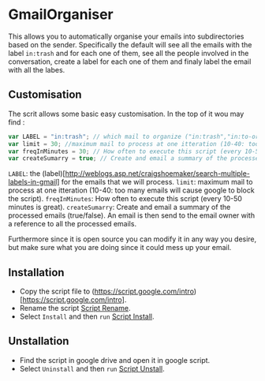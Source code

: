 # GmailOrganiser

This allows you to automatically organise your emails into subdirectories based on the sender.
Specifically the default will see all the emails with the label `in:trash` and for each one of them, see all the people involved in the conversation, create a label for each one of them and finaly label the email with all the labes. 

## Customisation
The scrit allows some basic easy customisation. In the top of it wou may find : 
```js
var LABEL = "in:trash"; // which mail to organize ("in:trash","in:to-organise","is:read AND in:inbox")
var limit = 30; //maximum mail to process at one itteration (10-40: too many emails will cause google to block the script)
var freqInMinutes = 30; // How often to execute this script (every 10-50 minutes is great)
var createSumarry = true; // Create and email a summary of the processed emails (true/false).
```
`LABEL`: the (label)[http://weblogs.asp.net/craigshoemaker/search-multiple-labels-in-gmail] for the emails that we will process.
`limit`: maximum mail to process at one itteration (10-40: too many emails will cause google to block the script).
`freqInMinutes`: How often to execute this script (every 10-50 minutes is great).
`createSumarry`: Create and email a summary of the processed emails (true/false). An email is then send to the email owner with a reference to all the processed emails.

Furthermore since it is open source you can modify it in any way you desire, but make sure what you are doing since it could mess up your email.

## Installation
* Copy the script file to (https://script.google.com/intro)[https://script.google.com/intro]. 
* Rename the script [Script Rename](https://cdn.rawgit.com/StayerX/GmailOrganiser/master/visual/rename_script.png).
* Select `Install` and  then `run` [Script Install](https://cdn.rawgit.com/StayerX/GmailOrganiser/master/visual/install_script.png).

## Unstallation
* Find the script in google drive and open it in google script.
* Select `Uninstall` and  then `run` [Script Unstall](https://cdn.rawgit.com/StayerX/GmailOrganiser/master/visual/uninstall_script.png).
